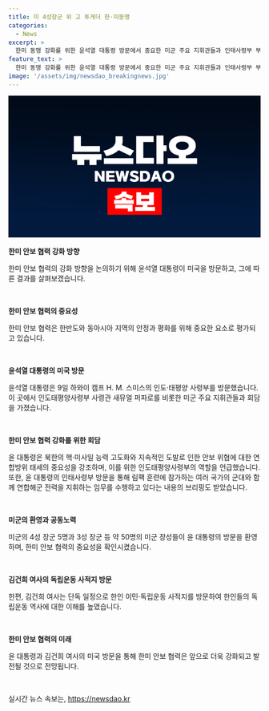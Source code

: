 ```yaml
---
title: 미 4성장군 위 고 투게더 한·미동맹
categories:
  - News
excerpt: >
  한미 동맹 강화를 위한 윤석열 대통령 방문에서 중요한 미군 주요 지휘관들과 인태사령부 부대와의 만남이 있었습니다. 윤 대통령은 인태사령부의 역할을 강조하고, 퍼파로 인태사령관과의 화기애애한 교류를 펼쳤으며, 미군 4성 장군 5명이 참석한 특별한 행사도 이뤄졌습니다. 반면 김건희 여사는 단독일정으로 한인 이민·독립운동 사적지를 방문해 조국 독립을 위한 동포들의 헌신을 경의표시했습니다.
feature_text: >
  한미 동맹 강화를 위한 윤석열 대통령 방문에서 중요한 미군 주요 지휘관들과 인태사령부 부대와의 만남이 있었습니다. 윤 대통령은 인태사령부의 역할을 강조하고, 퍼파로 인태사령관과의 화기애애한 교류를 펼쳤으며, 미군 4성 장군 5명이 참석한 특별한 행사도 이뤄졌습니다. 반면 김건희 여사는 단독일정으로 한인 이민·독립운동 사적지를 방문해 조국 독립을 위한 동포들의 헌신을 경의표시했습니다.
image: '/assets/img/newsdao_breakingnews.jpg'
---
```


<p><img src="/assets/img/newsdao_breakingnews.jpg" alt="ranknews 속보" /></p>

<p><b>한미 안보 협력 강화 방향</b></p>

<p>한미 안보 협력의 강화 방향을 논의하기 위해 윤석열 대통령이 미국을 방문하고, 그에 따른 결과를 살펴보겠습니다.</p>

<p data-ke-size="size16">&nbsp;</p>

<p><b>한미 안보 협력의 중요성</b></p>

<p>한미 안보 협력은 한반도와 동아시아 지역의 안정과 평화를 위해 중요한 요소로 평가되고 있습니다.</p>

<p data-ke-size="size16">&nbsp;</p>

<p><b>윤석열 대통령의 미국 방문</b></p>

<p>윤석열 대통령은 9일 하와이 캠프 H. M. 스미스의 인도·태평양 사령부를 방문했습니다. 이 곳에서 인도태평양사령부 사령관 새뮤얼 퍼파로를 비롯한 미군 주요 지휘관들과 회담을 가졌습니다.</p>

<p data-ke-size="size16">&nbsp;</p>

<p><b>한미 안보 협력 강화를 위한 회담</b></p>

<p>윤 대통령은 북한의 핵·미사일 능력 고도화와 지속적인 도발로 인한 안보 위협에 대한 연합방위 태세의 중요성을 강조하며, 이를 위한 인도태평양사령부의 역할을 언급했습니다. 또한, 윤 대통령의 인태사령부 방문을 통해 림팩 훈련에 참가하는 여러 국가의 군대와 함께 연합해군 전력을 지휘하는 임무를 수행하고 있다는 내용의 브리핑도 받았습니다.</p>

<p data-ke-size="size16">&nbsp;</p>

<p><b>미군의 환영과 공동노력</b></p>

<p>미군의 4성 장군 5명과 3성 장군 등 약 50명의 미군 장성들이 윤 대통령의 방문을 환영하며, 한미 안보 협력의 중요성을 확인시켰습니다.</p>

<p data-ke-size="size16">&nbsp;</p>

<p><b>김건희 여사의 독립운동 사적지 방문</b></p>

<p>한편, 김건희 여사는 단독 일정으로 한인 이민·독립운동 사적지를 방문하여 한인들의 독립운동 역사에 대한 이해를 높였습니다.</p>

<p data-ke-size="size16">&nbsp;</p>

<p><b>한미 안보 협력의 미래</b></p>

<p>윤 대통령과 김건희 여사의 미국 방문을 통해 한미 안보 협력은 앞으로 더욱 강화되고 발전될 것으로 전망됩니다.</p>

<p data-ke-size="size16">&nbsp;</p>
실시간 뉴스 속보는, <a href="https://newsdao.kr" rel="dofollow">https://newsdao.kr</a>


